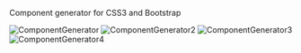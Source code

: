 
Component generator for CSS3 and Bootstrap

![ComponentGenerator](https://user-images.githubusercontent.com/36782859/54148480-3ba62380-445a-11e9-8821-a6a7ab4f6ad3.png)
![ComponentGenerator2](https://user-images.githubusercontent.com/36782859/54148524-55476b00-445a-11e9-9e7b-67f8b9d2d1ef.png)
![ComponentGenerator3](https://user-images.githubusercontent.com/36782859/54148545-5e383c80-445a-11e9-929a-0af6e1165c7e.png)
![ComponentGenerator4](https://user-images.githubusercontent.com/36782859/54148559-65f7e100-445a-11e9-843c-a36064d62013.png)
